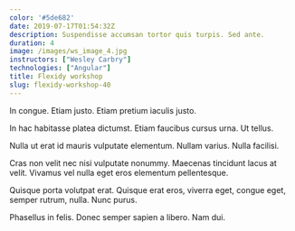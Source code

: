 ```yaml
---
color: '#5de682'
date: 2019-07-17T01:54:32Z
description: Suspendisse accumsan tortor quis turpis. Sed ante.
duration: 4
image: /images/ws_image_4.jpg
instructors: ["Wesley Carbry"]
technologies: ["Angular"]
title: Flexidy workshop
slug: flexidy-workshop-40
---
```

In congue. Etiam justo. Etiam pretium iaculis justo.

In hac habitasse platea dictumst. Etiam faucibus cursus urna. Ut tellus.

Nulla ut erat id mauris vulputate elementum. Nullam varius. Nulla facilisi.

Cras non velit nec nisi vulputate nonummy. Maecenas tincidunt lacus at velit. Vivamus vel nulla eget eros elementum pellentesque.

Quisque porta volutpat erat. Quisque erat eros, viverra eget, congue eget, semper rutrum, nulla. Nunc purus.

Phasellus in felis. Donec semper sapien a libero. Nam dui.
